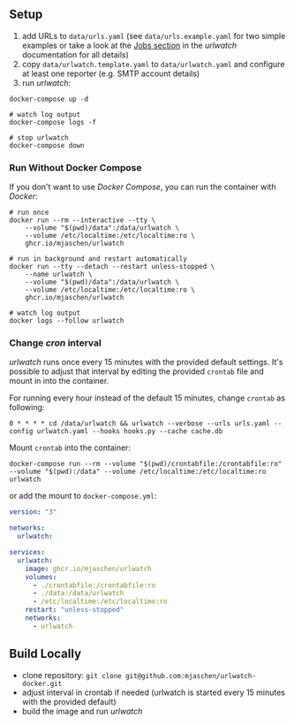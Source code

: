 ## Setup

1. add URLs to `data/urls.yaml` (see `data/urls.example.yaml` for two simple examples or take a look at the [Jobs section](https://urlwatch.readthedocs.io/en/latest/jobs.html) in the _urlwatch_ documentation for all details)
1. copy `data/urlwatch.template.yaml` to `data/urlwatch.yaml` and configure at least one reporter (e.g. SMTP account details)
1. run _urlwatch_:

```shell
docker-compose up -d

# watch log output
docker-compose logs -f

# stop urlwatch
docker-compose down
```

### Run Without Docker Compose

If you don't want to use _Docker Compose_, you can run the container with _Docker_:

```shell
# run once
docker run --rm --interactive --tty \
    --volume "$(pwd)/data":/data/urlwatch \
    --volume /etc/localtime:/etc/localtime:ro \
    ghcr.io/mjaschen/urlwatch

# run in background and restart automatically
docker run --tty --detach --restart unless-stopped \
    --name urlwatch \
    --volume "$(pwd)/data":/data/urlwatch \
    --volume /etc/localtime:/etc/localtime:ro \
    ghcr.io/mjaschen/urlwatch

# watch log output
docker logs --follow urlwatch
```

### Change _cron_ interval

_urlwatch_ runs once every 15 minutes with the provided default settings. It's possible to adjust that interval by editing the provided `crontab` file and mount in into the container.

For running every hour instead of the default 15 minutes, change `crontab` as following:

```crontab
0 * * * * cd /data/urlwatch && urlwatch --verbose --urls urls.yaml --config urlwatch.yaml --hooks hooks.py --cache cache.db
```

Mount `crontab` into the container:

```shell
docker-compose run --rm --volume "$(pwd)/crontabfile:/crontabfile:ro" --volume "$(pwd):/data" --volume /etc/localtime:/etc/localtime:ro urlwatch
```

or add the mount to `docker-compose.yml`:

```yaml
version: "3"

networks:
  urlwatch:

services:
  urlwatch:
    image: ghcr.io/mjaschen/urlwatch
    volumes:
      - ./crontabfile:/crontabfile:ro
      - ./data:/data/urlwatch
      - /etc/localtime:/etc/localtime:ro
    restart: "unless-stopped"
    networks:
      - urlwatch
```

## Build Locally

- clone repository: `git clone git@github.com:mjaschen/urlwatch-docker.git`
- adjust interval in crontab if needed (urlwatch is started every 15 minutes with the provided default)
- build the image and run _urlwatch_
